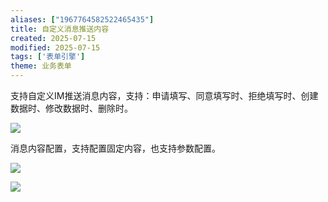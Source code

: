 ```yaml
---
aliases: ["1967764582522465435"]
title: 自定义消息推送内容
created: 2025-07-15
modified: 2025-07-15
tags: ['表单引擎']
theme: 业务表单
---
```


支持自定义IM推送消息内容，支持：申请填写、同意填写时、拒绝填写时、创建数据时、修改数据时、删除时。

![](https://myhelpdoc.oss-cn-heyuan.aliyuncs.com/mdimages/380b6893db7d504a3f52a3e209ebf93f.jpg)

消息内容配置，支持配置固定内容，也支持参数配置。

![](https://myhelpdoc.oss-cn-heyuan.aliyuncs.com/mdimages/789aaa4b3cad1a38731057426a64ad9b.jpg)

![](https://myhelpdoc.oss-cn-heyuan.aliyuncs.com/mdimages/3a3b4424aee6fe84061dff91c756a217.jpg)

